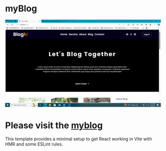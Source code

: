 # myBlog



<img src="https://github.com/porashor/myBlog/blob/done/src/img/my.png"/>



# Please visit the [myblog](http://myblogbd.liveblog365.com/) 
This template provides a minimal setup to get React working in Vite with HMR and some ESLint rules.

